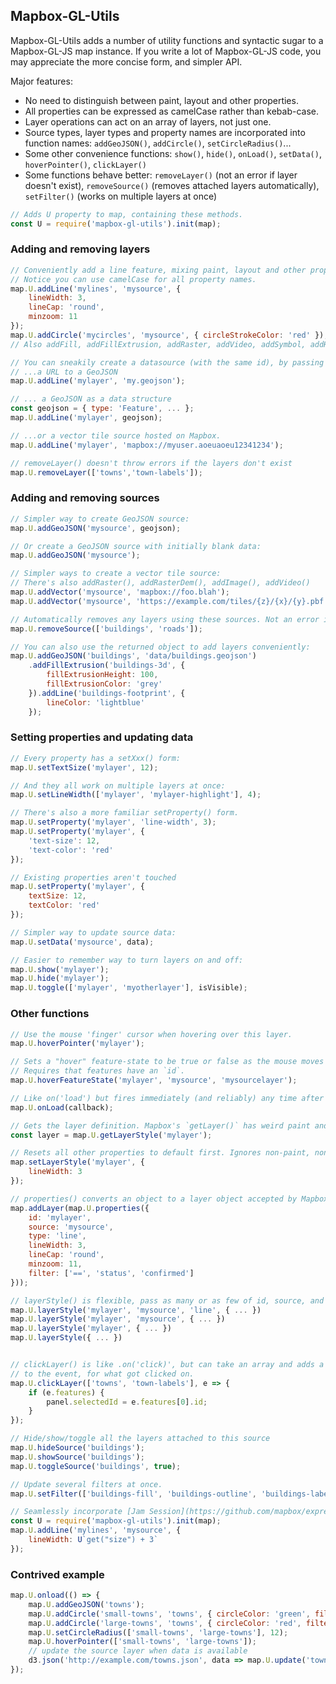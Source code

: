 ## Mapbox-GL-Utils

Mapbox-GL-Utils adds a number of utility functions and syntactic sugar to a Mapbox-GL-JS map instance. If you write a lot of Mapbox-GL-JS code, you may appreciate the more concise form, and simpler API.

Major features:

* No need to distinguish between paint, layout and other properties.
* All properties can be expressed as camelCase rather than kebab-case.
* Layer operations can act on an array of layers, not just one.
* Source types, layer types and property names are incorporated into function names: `addGeoJSON()`, `addCircle()`, `setCircleRadius()`...
* Some other convenience functions: `show()`, `hide()`, `onLoad()`, `setData()`, `hoverPointer()`, `clickLayer()`
* Some functions behave better: `removeLayer()` (not an error if layer doesn't exist), `removeSource()` (removes attached layers automatically), `setFilter()` (works on multiple layers at once)

```js
// Adds U property to map, containing these methods.
const U = require('mapbox-gl-utils').init(map);
```

### Adding and removing layers

```js
// Conveniently add a line feature, mixing paint, layout and other properties.
// Notice you can use camelCase for all property names.
map.U.addLine('mylines', 'mysource', { 
    lineWidth: 3, 
    lineCap: 'round',
    minzoom: 11 
});
map.U.addCircle('mycircles', 'mysource', { circleStrokeColor: 'red' });
// Also addFill, addFillExtrusion, addRaster, addVideo, addSymbol, addHillshade, addHeatmap

// You can sneakily create a datasource (with the same id), by passing in...
// ...a URL to a GeoJSON
map.U.addLine('mylayer', 'my.geojson');

// ... a GeoJSON as a data structure
const geojson = { type: 'Feature', ... };
map.U.addLine('mylayer', geojson);

// ...or a vector tile source hosted on Mapbox.
map.U.addLine('mylayer', 'mapbox://myuser.aoeuaoeu12341234');

// removeLayer() doesn't throw errors if the layers don't exist
map.U.removeLayer(['towns','town-labels']);

```

### Adding and removing sources

```js
// Simpler way to create GeoJSON source:
map.U.addGeoJSON('mysource', geojson);

// Or create a GeoJSON source with initially blank data:
map.U.addGeoJSON('mysource');

// Simpler ways to create a vector tile source:
// There's also addRaster(), addRasterDem(), addImage(), addVideo()
map.U.addVector('mysource', 'mapbox://foo.blah');
map.U.addVector('mysource', 'https://example.com/tiles/{z}/{x}/{y}.pbf');

// Automatically removes any layers using these sources. Not an error if sources don't exist.
map.U.removeSource(['buildings', 'roads']);

// You can also use the returned object to add layers conveniently:
map.U.addGeoJSON('buildings', 'data/buildings.geojson')
    .addFillExtrusion('buildings-3d', {
        fillExtrusionHeight: 100,
        fillExtrusionColor: 'grey'
    }).addLine('buildings-footprint', {
        lineColor: 'lightblue'
    });
```


### Setting properties and updating data

```js
// Every property has a setXxx() form:
map.U.setTextSize('mylayer', 12);

// And they all work on multiple layers at once:
map.U.setLineWidth(['mylayer', 'mylayer-highlight'], 4);

// There's also a more familiar setProperty() form.
map.U.setProperty('mylayer', 'line-width', 3);
map.U.setProperty('mylayer', {
    'text-size': 12,
    'text-color': 'red'
});

// Existing properties aren't touched
map.U.setProperty('mylayer', {
    textSize: 12,
    textColor: 'red'
});

// Simpler way to update source data:
map.U.setData('mysource', data);

// Easier to remember way to turn layers on and off:
map.U.show('mylayer');
map.U.hide('mylayer');
map.U.toggle(['mylayer', 'myotherlayer'], isVisible);
```

### Other functions

```js
// Use the mouse 'finger' cursor when hovering over this layer.
map.U.hoverPointer('mylayer'); 

// Sets a "hover" feature-state to be true or false as the mouse moves over features in this layer.
// Requires that features have an `id`.
map.U.hoverFeatureState('mylayer', 'mysource', 'mysourcelayer');

// Like on('load') but fires immediately (and reliably) any time after map already loaded.
map.U.onLoad(callback);

// Gets the layer definition. Mapbox's `getLayer()` has weird paint and layout properties.
const layer = map.U.getLayerStyle('mylayer');

// Resets all other properties to default first. Ignores non-paint, non-layout properties.
map.setLayerStyle('mylayer', {
    lineWidth: 3
});

// properties() converts an object to a layer object accepted by Mapbox-GL-JS
map.addLayer(map.U.properties({
    id: 'mylayer',
    source: 'mysource',
    type: 'line',
    lineWidth: 3,
    lineCap: 'round',
    minzoom: 11,
    filter: ['==', 'status', 'confirmed']
}));

// layerStyle() is flexible, pass as many or as few of id, source, and type (in that order) as you like:
map.U.layerStyle('mylayer', 'mysource', 'line', { ... })
map.U.layerStyle('mylayer', 'mysource', { ... })
map.U.layerStyle('mylayer', { ... })
map.U.layerStyle({ ... })


// clickLayer() is like .on('click)', but can take an array and adds a 'features' member 
// to the event, for what got clicked on.
map.U.clickLayer(['towns', 'town-labels'], e => {
    if (e.features) {
        panel.selectedId = e.features[0].id;
    }
});

// Hide/show/toggle all the layers attached to this source
map.U.hideSource('buildings');
map.U.showSource('buildings');
map.U.toggleSource('buildings', true);

// Update several filters at once.
map.U.setFilter(['buildings-fill', 'buildings-outline', 'buildings-label'], [...]);

// Seamlessly incorporate [Jam Session](https://github.com/mapbox/expression-jamsession) expressions:
const U = require('mapbox-gl-utils').init(map);
map.U.addLine('mylines', 'mysource', { 
    lineWidth: U`get("size") + 3`
});

```

### Contrived example
```js
map.U.onload(() => {
    map.U.addGeoJSON('towns');
    map.U.addCircle('small-towns', 'towns', { circleColor: 'green', filter: U`"size" == "small"`});
    map.U.addCircle('large-towns', 'towns', { circleColor: 'red', filter: U`"size" == "large"`});
    map.U.setCircleRadius(['small-towns', 'large-towns'], 12);
    map.U.hoverPointer(['small-towns', 'large-towns']);
    // update the source layer when data is available
    d3.json('http://example.com/towns.json', data => map.U.update('towns', data);
});


```


